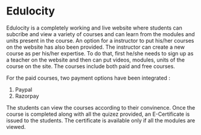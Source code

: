 # Edulocity

Edulocity is a completely working and live website where students can subcribe and view a variety of courses and can learn from the modules 
and units present in the course. An option for a instructor to put his/her courses on the website has also been provided. The instructor 
can create a new course as per his/her expertise. To do that, first he/she needs to sign up as a teacher on the website and then can put 
videos, modules, units of the course on the site. The courses include both paid and free courses. 

For the paid courses, two payment options have been integrated : 
  1. Paypal  
  2. Razorpay

The students can view the courses according to their convinence. Once the course is completed along with all the quizez provided, an 
E-Certificate is issued to the students. The certificate is available only if all the modules are viewed. 
  

